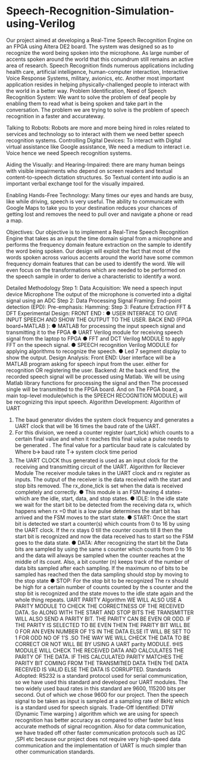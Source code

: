 # Speech-Recognition-Simulation-using-Verilog
Our project aimed at developing a Real-Time Speech Recognition Engine on an FPGA using Altera DE2 board. The system was designed so as to recognize the word being spoken into the microphone. As large number of accents spoken around the world that this conundrum still remains an active area of research. Speech Recognition finds numerous applications including health care, artificial intelligence, human-computer interaction, Interactive Voice Response Systems, military, avionics, etc. Another most important application resides in helping physically-challenged people to interact with the world in a better way.
Problem Identification, Need of Speech Recognition
System:
We want to solve the problem of deaf people by enabling them to read what is being spoken and take part in the conversation. The problem we are trying to solve is the problem of speech recognition in a faster and accurateway.

Talking to Robots: Robots are more and more being hired in roles related to services and technology so to interact with them we need better speech recognition systems.
Controlling Digital Devices: To interact with Digital virtual assistance like
Google assistance, We need a medium to interact i.e. Voice hence we need
Speech recognition systems.

Aiding the Visually: and Hearing-Impaired: there are many human beings with visible impairments who depend on screen readers and textual content-to-speech dictation structures. So Textual content into audio is an important verbal exchange tool for the visually impaired.

Enabling Hands-Free Technology: Many times our eyes and hands are busy, like while driving, speech is very useful. The ability to communicate with Google Maps to take you to your destination reduces your chances of getting lost and removes the need to pull over and navigate a phone or read a map.

Objectives:
Our objective is to implement a Real-Time Speech Recognition Engine that
takes as an input the time domain signal from a microphone and performs
the frequency domain feature extraction on the sample to identify the word
being spoken. Our design will exploit the fact that most of the words spoken
across various accents around the world have some common frequency
domain features that can be used to identify the word.
We will even focus on the transformations which are needed to be
performed on the speech sample in order to derive a characteristic to
identify a word.

Detailed Methodology
Step 1: Data Acquisition:
We need a speech input device Microphone
The output of the microphone is converted into a digital signal using
an ADC
Step 2: Data Processing
Signal Framing:
End-point detection (EPD):
Pre-emphasis:
Hamming:
Step 3: Feature Extraction
FFT & DFT
Experimental Design:
FRONT END :
● USER INTERFACE TO GIVE INPUT SPEECH AND SHOW THE OUTPUT
TO THE USER.
BACK END (FPGA board+MATLAB ):
● MATLAB for processing the input speech signal and transmitting it
to the FPGA
● UART Verilog module for receiving speech signal from the laptop to
FPGA
● FFT and DCT Verilog MODULE to apply FFT on the speech signal.
● SPEECH recognition Verilog MODULE for applying algorithms to
recognize the speech.
● Led 7 segment display to show the output.
Design Analysis:
Front END:
User interface will be a MATLAB program asking for speech input from the
user.
either for recognition OR registering the user.
Backend:
At the back end first, the recorded speech signal will be processed using
Matlab. We will be using Matlab library functions for processing the signal
and then The processed single will be transmitted to the FPGA board. And
on The FPGA board, a main top-level module(which is the SPEECH
RECOGNITION MODULE) will be recognizing this input speech.
Algorithm Development:
Algorithm of UART
1. The baud generator divides the system clock frequency and generates
a UART clock that will be 16 times the baud rate of the UART.
2. For this division, we need a counter register (uart_tick) which counts
to a certain final value and when it reaches this final value a pulse
needs to be generated . The final value for a particular baud rate is
calculated by
Where b🡪 baud rate T🡪 system clock time period
3. The UART CLOCK thus generated is used as an input clock for the
receiving and transmitting circuit of the UART.
Algorithm for Reciever Module
The receiver module takes in the UART clock and rx register as inputs. The
output of the receiver is the data received with the start and stop bits
removed. The rx_done_tick is set when the data is received completely and
correctly.
● This module is an FSM having 4 states-which are the idle, start,
data, and stop states.
● IDLE: In the idle state we wait for the start bit to be detected from
the receiving data rx, which happens when rx =0 that is a low pulse
determines the start bit has arrived and the FSM moves to the start state.
● START: Once the start bit is detected we start a counter(s) which
counts from 0 to 16 by using the UART clock. If the rx stays 0 till the counter
counts till 8 then the start bit is recognized and now the data received has to
start so the FSM goes to the data state.
● DATA: After recognizing the start bit the Data bits are sampled by
using the same s counter
which counts from 0 to 16 and the data will always be sampled when the
counter reaches at the middle of its count. Also, a bit counter (n) keeps track
of the number of data bits sampled after each sampling. If the maximum no
of bits to be sampled has reached then the data sampling should stop by
moving to the stop state
● STOP:
For the stop bit to be recognized The rx should be high for a certain
number of counts counted by the s counter and the stop bit is recognized
and the state moves to the idle state again and the whole thing repeats.
UART PARITY Algorithm
WE WILL ALSO USE A PARITY MODULE TO CHECK THE CORRECTNESS OF THE
RECEIVED DATA.
So ALONG WITH THE START AND STOP BITS THE TRANSMITTER WILL ALSO
SEND A PARITY BIT. THE PARITY CAN BE EVEN OR ODD. IF THE PARITY IS
SELECTED TO BE EVEN
THEN THE PARITY BIT WILL BE 0 FOR AN EVEN NUMBER OF 1’S IN THE DATA
ELSE IT WILL BE SET TO 1 FOR ODD NO OF 1’S .SO THE WAY WE WILL CHECK
THE DATA TO BE CORRECT OR NOT WILL BE BY USING A UART parity
MODULE. tHIS MODULE WILL CHECK THE RECEiVED DATA AND CALCULATES
THE PARITY OF THE DATA. IF THIS CALCULATED PARITY MATCHES THE
PARITY BIT COMING FROM THE TRANSMITtED DATA THEN THE DATA
RECEIVED IS VALID ELSE THE DATA IS CORRUPTED.
Standards Adopted:
RS232 is a standard protocol used for serial communication, so we have used this standard and
developed our UART modules. The two widely used baud rates in this standard are 9600,
115200 bits per second. Out of which we chose 9600 for our project.
Then the speech signal to be taken as input is sampled at a sampling rate of 8kHz which is a
standard used for speech signals.
Trade-Off Identified:
DTW (Dynamic Time warping ) algorithm which we are using for speech recognition has better
accuracy as compared to other faster but less accurate methods of signal recognition.
Also for data communication, we have traded off other faster communication protocols such as
I2C ,SPI etc because our project does not require very high-speed data communication and the
implementation of UART is much simpler than other communication standards.

